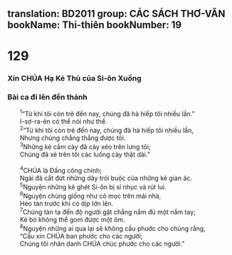 translation: BD2011
group: CÁC SÁCH THƠ-VĂN
bookName: Thi-thiên 
bookNumber: 19
-------

<div class="title"><h1>129</h1><h3>Xin CHÚA Hạ Kẻ Thù của Si-ôn Xuống</h3><h3>Bài ca đi lên đền thánh</h3></div>
<span class="verse thi_129_1">  <sup>1</sup>“Từ khi tôi còn trẻ đến nay, chúng đã hà hiếp tôi nhiều lần.”<br/>  I-sơ-ra-ên có thể nói như thế.<br/></span>
<span class="verse thi_129_2">  <sup>2</sup>“Từ khi tôi còn trẻ đến nay, chúng đã hà hiếp tôi nhiều lần,<br/>  Nhưng chúng chẳng thắng được tôi.<br/></span>
<span class="verse thi_129_3">  <sup>3</sup>Những kẻ cầm cày đã cày xéo trên lưng tôi;<br/>  Chúng đã xẻ trên tôi các luống cày thật dài.”<br/><br/></span>
<span class="verse thi_129_4">  <sup>4</sup>CHÚA là Ðấng công chính;<br/>  Ngài đã cắt đứt những dây trói buộc của những kẻ gian ác.<br/></span>
<span class="verse thi_129_5">  <sup>5</sup>Nguyện những kẻ ghét Si-ôn bị sỉ nhục và rút lui.<br/></span>
<span class="verse thi_129_6">  <sup>6</sup>Nguyện chúng giống như cỏ mọc trên mái nhà,<br/>  Héo tàn trước khi có dịp lớn lên.<br/></span>
<span class="verse thi_129_7">  <sup>7</sup>Chúng tàn tạ đến độ người gặt chẳng nắm đủ một nắm tay;<br/>  Kẻ bó không thể gom được một ôm.<br/></span>
<span class="verse thi_129_8">  <sup>8</sup>Nguyện những ai qua lại sẽ không cầu phước cho chúng rằng,<br/>  “Cầu xin CHÚA ban phước cho các người;<br/>  Chúng tôi nhân danh CHÚA chúc phước cho các người.”<br/></span>

